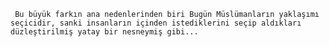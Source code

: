      Bu büyük farkın ana nedenlerinden biri Bugün Müslümanların yaklaşımı seçicidir, sanki insanların içinden istediklerini seçip aldıkları düzleştirilmiş yatay bir nesneymiş gibi...
